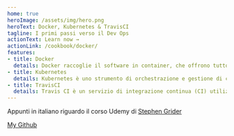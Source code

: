 ```yaml
---
home: true
heroImage: /assets/img/hero.png
heroText: Docker, Kubernetes & TravisCI
tagline: I primi passi verso il Dev Ops
actionText: Learn now →
actionLink: /cookbook/docker/
features:
- title: Docker
  details: Docker raccoglie il software in container, che offrono tutto il necessario per la loro corretta esecuzione, incluse librerie, strumenti di sistema, codice e runtime.
- title: Kubernetes
  details: Kubernetes è uno strumento di orchestrazione e gestione di container. E’ ideale per tutti i business che hanno bisogno di una soluzione in HA (Alta Disponibilità) e garantisce la continuità del servizio con SLA prossimi al 100%.
- title: TravisCI
  details: Travis CI è un servizio di integrazione continua (CI) utilizzato per creare e testare progetti software
---
```

Appunti in italiano riguardo il corso Udemy di [Stephen Grider](https://www.udemy.com/course/docker-and-kubernetes-the-complete-guide/)

[My Github](https://github.com/handgull)
